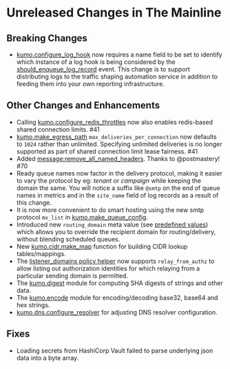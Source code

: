 # Unreleased Changes in The Mainline

## Breaking Changes
* [kumo.configure_log_hook](../reference/kumo/configure_log_hook.md) now requires
  a name field to be set to identify which instance of a log hook is being considered
  by the [should_enqueue_log_record](../reference/events/should_enqueue_log_record.md) event.
  This change is to support distributing logs to the traffic shaping automation
  service in addition to feeding them into your own reporting infrastructure.

## Other Changes and Enhancements
* Calling
  [kumo.configure_redis_throttles](../reference/kumo/configure_redis_throttles.md)
  now also enables redis-based shared connection limits. #41
* [kumo.make_egress_path](../reference/kumo/make_egress_path.md)
  `max_deliveries_per_connection` now defaults to `1024` rather than unlimited.
  Specifying unlimited deliveries is no longer supported as part of shared
  connection limit lease fairness. #41
* Added
  [message:remove_all_named_headers](../reference/message/remove_all_named_headers.md).
  Thanks to @postmastery! #70
* Ready queue names now factor in the delivery protocol, making it easier to vary
  the protocol by eg: *tenant* or *campaign* while keeping the domain the same.
  You will notice a suffix like `@smtp` on the end of queue names in metrics
  and in the `site_name` field of log records as a result of this change.
* It is now more convenient to do smart hosting using the new smtp protocol `mx_list`
  in [kumo.make_queue_config](../reference/kumo/make_queue_config.md).
* Introduced new `routing_domain` meta value (see [predefined
  values](../reference/message/set_meta.md)) which allows you to override the recipient
  domain for routing/delivery, without blending scheduled queues.
* New [kumo.cidr.make_map](../reference/kumo.cidr/make_map.md) function for
  building CIDR lookup tables/mappings.
* The [listener_domains policy
  helper](../userguide/configuration/domains.md#using-the-listener_domainslua-policy-helper)
  now supports `relay_from_authz` to allow listing out authorization identities
  for which relaying from a particular sending domain is permitted.
* The [kumo.digest](../reference/kumo.digest/index.md) module for computing SHA
  digests of strings and other data.
* The [kumo.encode](../reference/kumo.encode/index.md) module for encoding/decoding
  base32, base64 and hex strings.
* [kumo.dns.configure_resolver](../reference/kumo.dns/configure_resolver.md) for
  adjusting DNS resolver configuration.

## Fixes
* Loading secrets from HashiCorp Vault failed to parse underlying json data into
  a byte array.

